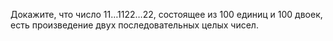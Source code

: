 Докажите, что число $11 \ldots 1122 \ldots 22$, состоящее из 100 единиц и 
100 двоек, есть произведение двух последовательных целых чисел.